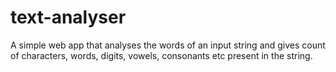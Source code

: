 # text-analyser

A simple web app that analyses the words of an input string and gives count of characters, words, digits, vowels, consonants etc present in the string.
